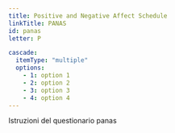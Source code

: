 ```yaml
---
title: Positive and Negative Affect Schedule
linkTitle: PANAS
id: panas
letter: P

cascade:
  itemType: "multiple"
  options:
    - 1: option 1
    - 2: option 2
    - 3: option 3
    - 4: option 4
---
```

Istruzioni del questionario panas